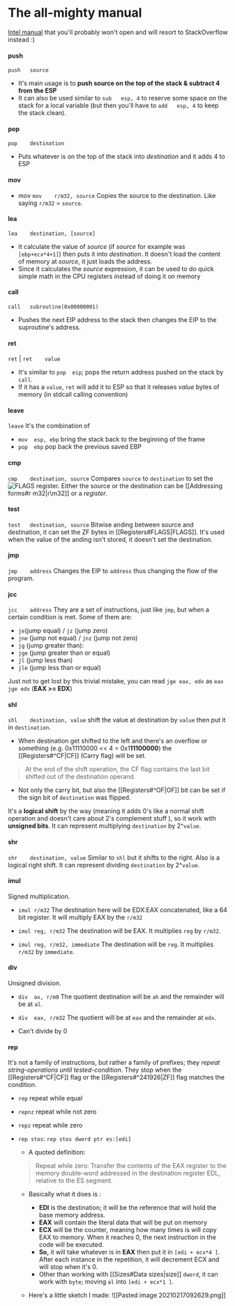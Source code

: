 # The all-mighty manual
[Intel manual](https://software.intel.com/content/www/us/en/develop/download/intel-64-and-ia-32-architectures-sdm-combined-volumes-1-2a-2b-2c-2d-3a-3b-3c-3d-and-4.html) that you'll probably won't open and will resort to StackOverflow instead :)


#### push
`push	source`
- It's main usage is to **push source on the top of the stack & subtract 4 from the ESP**
- It can also be used similar to `sub	esp, 4` to reserve some space on the stack for a local variable (but then you'll have to `add	esp, 4` to keep the stack clean).

#### pop
`pop	destination`
- Puts whatever is on the top of the stack into *destination* and it adds 4 to ESP

#### mov
- mov
`mov	r/m32, source`
Copies the source to the destination. Like saying `r/m32` = `source`.

#### lea
`lea	destination, [source]`
- It calculate the value of *source* (if *source* for example was `[ebp+ecx*4+1]`) then puts it into *destination*. It doesn't load the content of memory at *source*, it just loads the address.
- Since it calculates the *source* expression, it can be used to do quick simple math in the CPU registers instead of doing it on memory

#### call
`call	subroutine(0x00000001)`
- Pushes the next EIP address to the stack then changes the EIP to the suproutine's address.  

#### ret
`ret` | `ret	value`
- It's similar to `pop	eip`; pops the return address pushed on the stack by `call`. 
- If it has a `value`, `ret` will add it to ESP so that it releases *value* bytes of memory (in stdcall calling convention) 

#### leave
`leave`
It's the combination of 
- `mov	esp, ebp` bring the stack back to the beginning of the frame
- `pop	ebp` pop back the previous saved EBP

#### cmp
`cmp	destination, source`
Compares `source` to `destination` to set the ![FLAGS](Registers#FLAGS) register. Either the source or the destination can be [[Addressing forms#r m32|r\m32]] or a *register*.

#### test
`test	destination, source`
Bitwise anding between source and destination, it can set the ZF bytes in [[Registers#FLAGS|FLAGS]]. It's used when the value of the anding isn't stored, it doesn't set the destination.

#### jmp
`jmp	address`
Changes the EIP to `address` thus changing the flow of the program.
 
#### jcc
`jcc	address`
They are a set of instructions, just like `jmp`, but when a certain condition is met. Some of them are:
- `je`(jump equal) / `jz` (jump zero)
- `jne` (jump not equal) / `jnz` (jump not zero) 
- `jg` (jump greater than):
- `jge` (jump greater than or equal)
- `jl` (jump less than)
- `jle` (jump less than or equal)

Just not to get lost by this trivial mistake, you can read `jge eax, edx` as `eax jge edx` (**EAX >= EDX**)

#### shl
`shl	destination, value`
shift the value at destination by `value` then put it in `destination`. 
- When destination get shifted to the left and there's an overflow or something (e.g. 0x11110000 << 4 = 0x1**11100000**) the [[Registers#^CF|CF]] (Carry flag) will be set. 
>At the end of the shift operation, the CF flag contains the last bit shifted out of the destination operand.

- Not only the carry bit, but also the [[Registers#^OF|OF]] bit can be set if the sign bit of `destination` was flipped. 

It's a **logical shift** by the way (meaning it adds 0's like a normal shift operation and doesn't care about 2's complement stuff ), so it work with **unsigned bits**.
It can represent multiplying `destination` by 2^`value`.

#### shr
`shr	destination, value`
Similar to `shl` but it shifts to the right. Also is a logical right shift.
It can represent dividing `destination` by 2^`value`.

#### imul
Signed multiplication.

- `imul	r/m32`
The destination here will be EDX:EAX concatenated, like a 64 bit register. It will multiply EAX by the `r/m32`

- `imul	reg, r/m32`
The destination will be EAX. It multiplies `reg` by `r/m32`.

- `imul	reg, r/m32, immediate`
The destination will be `reg`. It multiplies `r/m32` by `immediate`.

#### div
Unsigned division.

- `div	ax, r/m8`
The quotient destination will be `ah` and the remainder will be at `al`.

- `div	eax, r/m32`
The quotient will be at `eax` and the remainder at `edx`.

- Can't divide by 0

#### rep
It's not a family of instructions, but rather a family of prefixes; they *repeat string-operations until tested-condition*. They stop when the [[Registers#^CF|CF]] flag or the [[Registers#^241926|ZF]] flag matches the condition.
- `rep` repeat while equal
- `repnz` repeat while not zero
- `repz` repeat while zero


- `rep stos`: `rep stos dword ptr es:[edi]`
	- A quoted definition:
	> Repeat while zero: Transfer the contents of the EAX register to the memory double-word addressed in the destination register EDL, relative to the ES segment.

	- Basically what it does is :
		- **EDI** is the destination; it will be the reference that will hold the base memory address.
		- **EAX** will contain the literal data that will be put on memory
		- **ECX** will be the counter, meaning how many times is will copy EAX to memory. When it reaches 0, the next instruction in the code will be executed. 
		-  **So,** it will take whatever is in **EAX** then put it in `[edi + ecx*4 ]`.	After each instance in the repetition, it will decrement ECX and will stop when it's 0.
		-  Other than working with [[Sizes#Data sizes|size]] `dword`, it can work with `byte`; moving `al` into `[edi + ecx*1 ]`. 

	- Here's a little sketch I made:
	![[Pasted image 20210217092629.png]]


